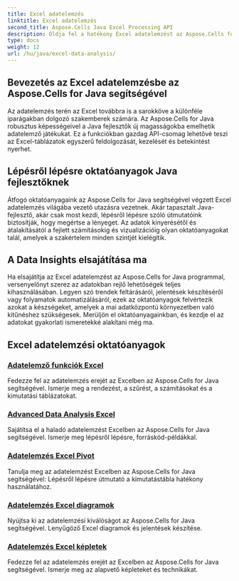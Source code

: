 ```yaml
---
title: Excel adatelemzés
linktitle: Excel adatelemzés
second_title: Aspose.Cells Java Excel Processing API
description: Oldja fel a hatékony Excel adatelemzést az Aspose.Cells for Java segítségével. Fedezze fel a Java fejlesztők számára készült oktatóanyagokat lépésről lépésre. Törzsadat-betekintések ma.
type: docs
weight: 12
url: /hu/java/excel-data-analysis/
---
```


## Bevezetés az Excel adatelemzésbe az Aspose.Cells for Java segítségével

Az adatelemzés terén az Excel továbbra is a sarokköve a különféle iparágakban dolgozó szakemberek számára. Az Aspose.Cells for Java robusztus képességeivel a Java fejlesztők új magasságokba emelhetik adatelemző játékukat. Ez a funkciókban gazdag API-csomag lehetővé teszi az Excel-táblázatok egyszerű feldolgozását, kezelését és betekintést nyerhet.

## Lépésről lépésre oktatóanyagok Java fejlesztőknek

Átfogó oktatóanyagaink az Aspose.Cells for Java segítségével végzett Excel adatelemzés világába vezető utazásra vezetnek. Akár tapasztalt Java-fejlesztő, akár csak most kezdi, lépésről lépésre szóló útmutatóink biztosítják, hogy megértse a lényeget. Az adatok kinyerésétől és átalakításától a fejlett számításokig és vizualizációig olyan oktatóanyagokat talál, amelyek a szakértelem minden szintjét kielégítik.

## A Data Insights elsajátítása ma

Ha elsajátítja az Excel adatelemzést az Aspose.Cells for Java programmal, versenyelőnyt szerez az adatokban rejlő lehetőségek teljes kihasználásában. Legyen szó trendek feltárásáról, jelentések készítéséről vagy folyamatok automatizálásáról, ezek az oktatóanyagok felvértezik azokat a készségeket, amelyek a mai adatközpontú környezetben való kitűnéshez szükségesek. Merüljön el oktatóanyagainkban, és kezdje el az adatokat gyakorlati ismeretekké alakítani még ma.

## Excel adatelemzési oktatóanyagok
### [Adatelemző funkciók Excel](./data-analysis-functions-excel/)
Fedezze fel az adatelemzés erejét az Excelben az Aspose.Cells for Java segítségével. Ismerje meg a rendezést, a szűrést, a számításokat és a kimutatási táblázatokat.
### [Advanced Data Analysis Excel](./advanced-data-analysis-excel/)
Sajátítsa el a haladó adatelemzést Excelben az Aspose.Cells for Java segítségével. Ismerje meg lépésről lépésre, forráskód-példákkal.
### [Adatelemzés Excel Pivot](./data-analysis-excel-pivot/)
Tanulja meg az adatelemzést Excelben az Aspose.Cells for Java segítségével: Lépésről lépésre útmutató a kimutatástábla hatékony használatához.
### [Adatelemzés Excel diagramok](./data-analysis-excel-charts/)
Nyújtsa ki az adatelemzési kiválóságot az Aspose.Cells for Java segítségével. Lenyűgöző Excel diagramok és jelentések készítése.
### [Adatelemzés Excel képletek](./data-analysis-excel-formulas/)
Fedezze fel az adatelemzés erejét az Excelben az Aspose.Cells for Java segítségével. Ismerje meg az alapvető képleteket és technikákat.